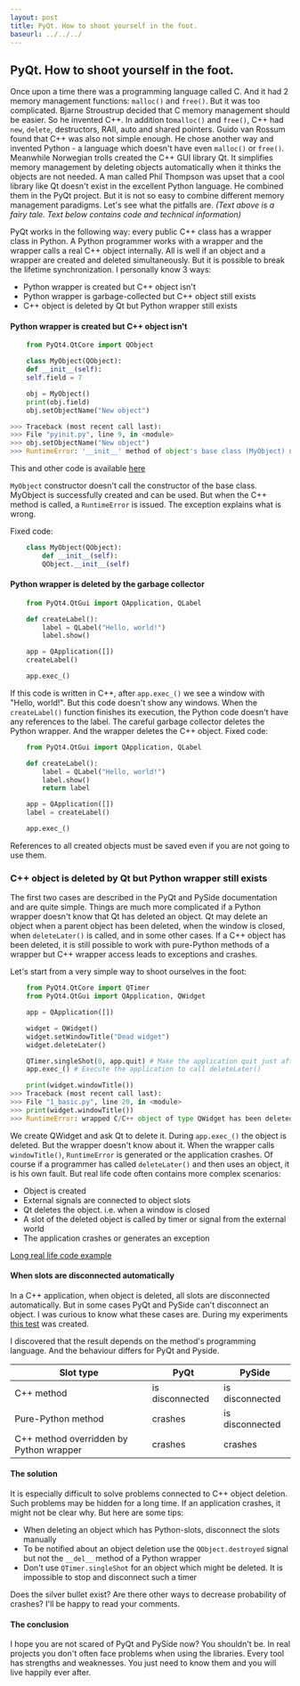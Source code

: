 ```yaml
---
layout: post
title: PyQt. How to shoot yourself in the foot.
baseurl: ../../../
---
```


## PyQt. How to shoot yourself in the foot.

Once upon a time there was a programming language called C. And it had 2 memory management functions: `malloc()` and `free()`. But it was too complicated.
Bjarne Stroustrup decided that C memory management should be easier. So he invented C++. In addition to`malloc()` and `free()`, C++ had `new`, `delete`, destructors, RAII, auto and shared pointers.
Guido van Rossum found that C++ was also not simple enough. He chose another way and invented Python - a language which doesn't have even `malloc()` or `free()`.
Meanwhile Norwegian trolls created the C++ GUI library Qt. It simplifies memory management by deleting objects automatically when it thinks the objects are not needed.
A man called Phil Thompson was upset that a cool library like Qt doesn't exist in the excellent Python language. He combined them in the PyQt project. But it is not so easy to combine different memory management paradigms. Let's see what the pitfalls are.
*(Text above is a fairy tale. Text below contains code and technical information)*

PyQt works in the following way: every public C++ class has a wrapper class in Python. A Python programmer works with a wrapper and the wrapper calls a real C++ object internally.
All is well if an object and a wrapper are created and deleted simultaneously. But it is possible to break the lifetime synchronization. I personally know 3 ways:

* Python wrapper is created but C++ object isn't
* Python wrapper is garbage-collected but C++ object still exists
* C++ object is deleted by Qt but Python wrapper still exists

#### Python wrapper is created but C++ object isn't
```python
    from PyQt4.QtCore import QObject

    class MyObject(QObject):
    def __init__(self):
    self.field = 7

    obj = MyObject()
    print(obj.field)
    obj.setObjectName("New object")

>>> Traceback (most recent call last):
>>> File "pyinit.py", line 9, in <module>
>>> obj.setObjectName("New object")
>>> RuntimeError: '__init__' method of object's base class (MyObject) not called.
```

This and other code is available [here](https://github.com/hlamer/pyqt-memory-mgmt)

`MyObject` constructor doesn't call the constructor of the base class. MyObject is successfully created and can be used. But when the C++ method is called, a `RuntimeError` is issued. The exception explains what is wrong.

Fixed code:

```python
    class MyObject(QObject):
        def __init__(self):
        QObject.__init__(self)
```

#### Python wrapper is deleted by the garbage collector

```python
    from PyQt4.QtGui import QApplication, QLabel

    def createLabel():
        label = QLabel("Hello, world!")
        label.show()

    app = QApplication([])
    createLabel()

    app.exec_()
```

If this code is written in C++, after `app.exec_()` we see a window with "Hello, world!". But this code doesn't show any windows. When the `createLabel()` function finishes its execution, the Python code doesn't have any references to the label. The careful garbage collector deletes the Python wrapper. And the wrapper deletes the C++ object.
Fixed code:

```python
    from PyQt4.QtGui import QApplication, QLabel

    def createLabel():
        label = QLabel("Hello, world!")
        label.show()
        return label

    app = QApplication([])
    label = createLabel()

    app.exec_()
```

References to all created objects must be saved even if you are not going to use them.

### C++ object is deleted by Qt but Python wrapper still exists

The first two cases are described in the PyQt and PySide documentation and are quite simple. Things are much more complicated if a Python wrapper doesn't know that Qt has deleted an object.
Qt may delete an object when a parent object has been deleted, when the window is closed, when `deleteLater()` is called, and in some other cases.
If a C++ object has been deleted, it is still possible to work with pure-Python methods of a wrapper but C++ wrapper access leads to exceptions and crashes.

Let's start from a very simple way to shoot ourselves in the foot:

```python
    from PyQt4.QtCore import QTimer
    from PyQt4.QtGui import QApplication, QWidget

    app = QApplication([])

    widget = QWidget()
    widget.setWindowTitle("Dead widget")
    widget.deleteLater()

    QTimer.singleShot(0, app.quit) # Make the application quit just after start
    app.exec_() # Execute the application to call deleteLater()

    print(widget.windowTitle())
>>> Traceback (most recent call last):
>>> File "1_basic.py", line 20, in <module>
>>> print(widget.windowTitle())
>>> RuntimeError: wrapped C/C++ object of type QWidget has been deleted
```

We create QWidget and ask Qt to delete it. During `app.exec_()` the object is deleted. But the wrapper doesn't know about it. When the wrapper calls `windowTitle()`, `RuntimeError` is generated or the application crashes.
Of course if a programmer has called `deleteLater()` and then uses an object, it is his own fault. But real life code often contains more complex scenarios:

* Object is created
* External signals are connected to object slots
* Qt deletes the object. i.e. when a window is closed
* A slot of the deleted object is called by timer or signal from the external world
* The application crashes or generates an exception

[Long real life code example](https://github.com/hlamer/pyqt-memory-mgmt/blob/master/4-reallife.py)

#### When slots are disconnected automatically

In a C++ application, when object is deleted, all slots are disconnected automatically. But in some cases PyQt and PySide can't disconnect an object. I was curious to know what these cases are. During my experiments [this test](https://github.com/hlamer/pyqt-memory-mgmt/blob/master/5-disconnect.py) was created.

I discovered that the result depends on the method's programming language. And the behaviour differs for PyQt and Pyside.

| Slot type | PyQt | PySide |
| --------------------------------------- | ------------------ | ----------------|
| С++ method | is disconnected | is disconnected |
| Pure-Python method | crashes | is disconnected |
| C++ method overridden by Python wrapper | crashes | crashes |

#### The solution

It is especially difficult to solve problems connected to C++ object deletion. Such problems may be hidden for a long time. If an application crashes, it might not be clear why. But here are some tips:

* When deleting an object which has Python-slots, disconnect the slots manually
* To be notified about an object deletion use the `QObject.destroyed` signal but not the `__del__` method of a Python wrapper
* Don't use `QTimer.singleShot` for an object which might be deleted. It is impossible to stop and disconnect such a timer

Does the silver bullet exist? Are there other ways to decrease probability of crashes? I'll be happy to read your comments.


#### The conclusion

I hope you are not scared of PyQt and PySide now? You shouldn't be. In real projects you don't often face problems when using the libraries. Every tool has strengths and weaknesses. You just need to know them and you will live happily ever after.
